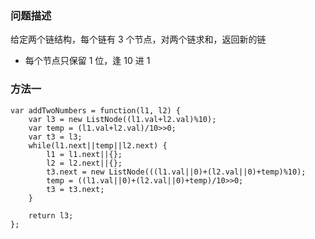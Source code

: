 ### 问题描述
给定两个链结构，每个链有 3 个节点，对两个链求和，返回新的链
- 每个节点只保留 1 位，逢 10 进 1

### 方法一
```
var addTwoNumbers = function(l1, l2) {
    var l3 = new ListNode((l1.val+l2.val)%10);
    var temp = (l1.val+l2.val)/10>>0;
    var t3 = l3;
    while(l1.next||temp||l2.next) {
        l1 = l1.next||{};
        l2 = l2.next||{};
        t3.next = new ListNode(((l1.val||0)+(l2.val||0)+temp)%10);
        temp = ((l1.val||0)+(l2.val||0)+temp)/10>>0;
        t3 = t3.next;
    }
    
    return l3;
};
```
